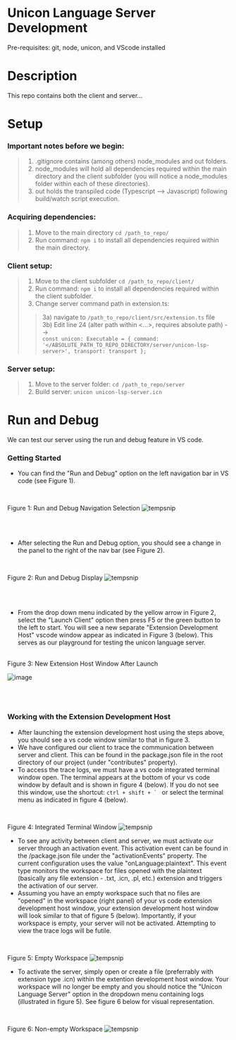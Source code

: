 # Unicon Language Server Development

Pre-requisites: git, node, unicon, and VScode installed

# Description

This repo contains both the client and server... 

# Setup

### Important notes before we begin: <br />

> 1. .gitignore contains (among others) node_modules and out folders.<br />
> 2. node_modules will hold all dependencies required within the main directory and the client subfolder (you will notice a node_modules folder within each of these directories). <br />
> 3. out holds the transpiled code (Typescript --> Javascript) following build/watch script execution. <br />

### Acquiring dependencies: <br />

> 1. Move to the main directory `cd /path_to_repo/` <br />
> 2. Run command: `npm i` to install all dependencies required within the main directory. <br />

### Client setup: <br />

> 1. Move to the client subfolder `cd /path_to_repo/client/` <br />
> 2. Run command: `npm i` to install all dependencies required within the client subfolder. <br />
> 3. Change server command path in extension.ts: <br /> 
> > 3a) navigate to `/path_to_repo/client/src/extension.ts` file <br />
> > 3b) Edit line 24 (alter path within <...>, requires absolute path) --> <br />`const unicon: Executable = { command: '</ABSOLUTE_PATH_TO_REPO_DIRECTORY/server/unicon-lsp-server>', transport: transport };`

### Server setup: <br />

> 1. Move to the server folder: `cd /path_to_repo/server` <br />
> 2. Build server: `unicon unicon-lsp-server.icn`


# Run and Debug

We can test our server using the run and debug feature in VS code. 
<br />

### Getting Started

- You can find the "Run and Debug" option on the left navigation bar in VS code (see Figure 1).
<br />

Figure 1: Run and Debug Navigation Selection
![tempsnip](https://user-images.githubusercontent.com/80660221/201693239-13e15660-fec9-45fb-8945-217ed49a40dc.png)

<br /><br />

- After selecting the Run and Debug option, you should see a change in the panel to the right of the nav bar (see Figure 2).
<br />

Figure 2: Run and Debug Display
![tempsnip](https://user-images.githubusercontent.com/80660221/201693976-965d96cd-a63a-448b-9fe5-98bd26e73895.png)

<br />
<br />

- From the drop down menu indicated by the yellow arrow in Figure 2, select the "Launch Client" option then press F5 or the green button to the left to start. You will see a new separate "Extension Development Host" vscode window appear as indicated in Figure 3 (below). This serves as our playground for testing the unicon language server. 

<br />
Figure 3: New Extension Host Window After Launch 
<br />

![image](https://user-images.githubusercontent.com/80660221/201689356-331dcb3b-6153-477e-94d3-7b644cacc84a.png)

<br /><br />

### Working with the Extension Development Host

- After launching the extension development host using the steps above, you should see a vs code window similar to that in figure 3. <br />
- We have configured our client to trace the communication between server and client. This can be found in the package.json file in the root directory of our project (under "contributes" property). <br />
- To access the trace logs, we must have a vs code integrated terminal window open. The terminal appears at the bottom of your vs code window by default and is shown in figure 4 (below). If you do not see this window, use the shortcut:  ``ctrl + shift + ` `` or select the terminal menu as indicated in figure 4 (below). 

<br /> 

Figure 4: Integrated Terminal Window
![tempsnip](https://user-images.githubusercontent.com/80660221/201923571-fdae86a1-7de5-4206-821c-d704e3f98b79.png)

- To see any activity between client and server, we must activate our server through an activation event. This activation event can be found in the /package.json file under the "activationEvents" property. The current configuration uses the value "onLanguage:plaintext". This event type monitors the workspace for files opened with the plaintext (basically any file extension - .txt, .icn, .pl, etc.) extension and triggers the activation of our server.
- Assuming you have an empty workspace such that no files are "opened" in the workspace (right panel) of your vs code extension development host window, your extension development host window will look similar to that of figure 5 (below). Importantly, if your workspace is empty, your server will not be activated. Attempting to view the trace logs will be futile. 

<br />

Figure 5: Empty Workspace
![tempsnip](https://user-images.githubusercontent.com/80660221/201932122-f4634c5b-1724-4a5c-b6cb-7dcb7767ee31.png)

- To activate the server, simply open or create a file (preferrably with extension type .icn) within the extention development host window. Your workspace will no longer be empty and you should notice the "Unicon Language Server" option in the dropdown menu containing logs (illustrated in figure 5). See figure 6 below for visual representation.

<br />

Figure 6: Non-empty Workspace
![tempsnip](https://user-images.githubusercontent.com/80660221/201933614-f40a86a2-e720-41cc-9ddb-cd852dc792a3.png)



